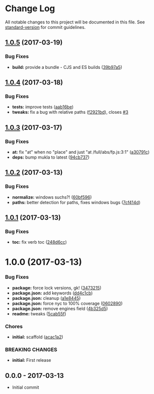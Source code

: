 # Change Log

All notable changes to this project will be documented in this file. See [standard-version](https://github.com/conventional-changelog/standard-version) for commit guidelines.

<a name="1.0.5"></a>
## [1.0.5](https://github.com/tunnckoCore/clean-stacktrace-metadata/compare/v1.0.4...v1.0.5) (2017-03-19)


### Bug Fixes

* **build:** provide a bundle - CJS and ES builds ([39b97a5](https://github.com/tunnckoCore/clean-stacktrace-metadata/commit/39b97a5))



<a name="1.0.4"></a>
## [1.0.4](https://github.com/tunnckocore/clean-stacktrace-metadata/compare/v1.0.3...v1.0.4) (2017-03-18)


### Bug Fixes

* **tests:** improve tests ([aab16be](https://github.com/tunnckocore/clean-stacktrace-metadata/commit/aab16be))
* **tweaks:** fix a bug with relative paths ([f2921bd](https://github.com/tunnckocore/clean-stacktrace-metadata/commit/f2921bd)), closes [#3](https://github.com/tunnckocore/clean-stacktrace-metadata/issues/3)



<a name="1.0.3"></a>
## [1.0.3](https://github.com/tunnckocore/clean-stacktrace-metadata/compare/v1.0.2...v1.0.3) (2017-03-17)


### Bug Fixes

* **at:** fix "at" when no "place" and just "at /full/abs/fp.js:3:1" ([a30791c](https://github.com/tunnckocore/clean-stacktrace-metadata/commit/a30791c))
* **deps:** bump mukla to latest ([94cb737](https://github.com/tunnckocore/clean-stacktrace-metadata/commit/94cb737))



<a name="1.0.2"></a>
## [1.0.2](https://github.com/tunnckocore/clean-stacktrace-metadata/compare/v1.0.1...v1.0.2) (2017-03-13)


### Bug Fixes

* **normalize:** windows suchs?! ([60bf596](https://github.com/tunnckocore/clean-stacktrace-metadata/commit/60bf596))
* **paths:** better detection for paths, fixes windows bugs ([7cf414d](https://github.com/tunnckocore/clean-stacktrace-metadata/commit/7cf414d))



<a name="1.0.1"></a>
## [1.0.1](https://github.com/tunnckocore/clean-stacktrace-metadata/compare/v1.0.0...v1.0.1) (2017-03-13)


### Bug Fixes

* **toc:** fix verb toc ([248d6cc](https://github.com/tunnckocore/clean-stacktrace-metadata/commit/248d6cc))



<a name="1.0.0"></a>
# 1.0.0 (2017-03-13)


### Bug Fixes

* **package:** force lock versions, gk! ([3473215](https://github.com/tunnckocore/clean-stacktrace-metadata/commit/3473215))
* **package.json:** add keywords ([dd4c1cb](https://github.com/tunnckocore/clean-stacktrace-metadata/commit/dd4c1cb))
* **package.json:** cleanup ([a1e8445](https://github.com/tunnckocore/clean-stacktrace-metadata/commit/a1e8445))
* **package.json:** force nyc to 100% coverage ([0602890](https://github.com/tunnckocore/clean-stacktrace-metadata/commit/0602890))
* **package.json:** remove engines field ([4b325d5](https://github.com/tunnckocore/clean-stacktrace-metadata/commit/4b325d5))
* **readme:** tweaks ([5cab55f](https://github.com/tunnckocore/clean-stacktrace-metadata/commit/5cab55f))


### Chores

* **initial:** scaffold ([acac1a2](https://github.com/tunnckocore/clean-stacktrace-metadata/commit/acac1a2))


### BREAKING CHANGES

* **initial:** First release





## 0.0.0 - 2017-03-13
- Initial commit